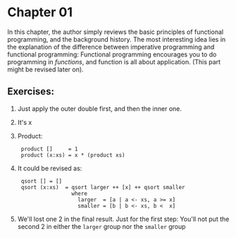 
# Chapter 01

In this chapter, the author simply reviews the basic principles of functional programming, and the background history. The most interesting idea lies in the explanation of the difference between imperative programming and functional programming: Functional programming encourages you to do programming in *functions*, and function is all about application. (This part might be revised later on).

## Exercises:

1. Just apply the outer double first, and then the inner one.
2. It's x
3. Product:
    
        product []     = 1
        product (x:xs) = x * (product xs)

4. It could be revised as:
  
        qsort [] = []
        qsort (x:xs)  = qsort larger ++ [x] ++ qsort smaller
                        where 
                          larger  = [a | a <- xs, a >= x]
                          smaller = [b | b <- xs, b <  x] 

5. We'll lost one 2 in the final result. Just for the first step: You'll not put the second 2 in either the `larger` group nor the `smaller` group
